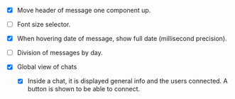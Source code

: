 - [x] Move header of message one component up.
- [ ] Font size selector.
- [x] When hovering date of message, show full date (millisecond precision).
- [ ] Division of messages by day.

- [x] Global view of chats
  - [x] Inside a chat, it is displayed general info and the users connected.
    A button is shown to be able to connect.
